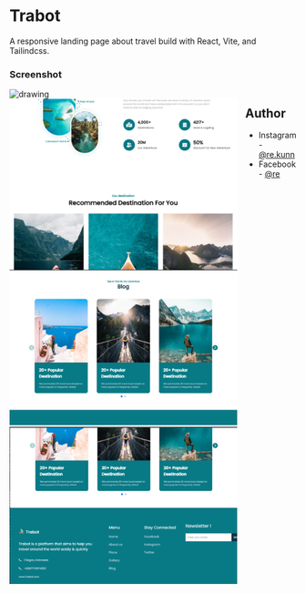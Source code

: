 # Trabot

A responsive landing page about travel build with React, Vite, and Tailindcss.

### Screenshot
<div style="display:flex;">
    <div>
        <img src="./punlic/screenshot/screenshot_1.png" alt="drawing" width="400"  loading="lazy"/>
        <img src="./public/screenshot/screenshot_2.png" alt="drawing" width="400"  loading="lazy"/>
        <img src="./public/screenshot/screenshot_3.png" alt="drawing" width="400"  loading="lazy"/>
        <img src="./public/screenshot/screenshot_4.png" alt="drawing" width="400"  loading="lazy"/>
   </div>
<div>

## Author

- Instagram - [@re.kunn](https://www.instagram.com/re.kunnn)
- Facebook - [@re](https://https://www.facebook.com/profile.php?id=100057378866749)

